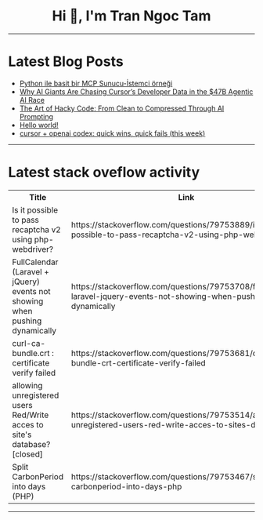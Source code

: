 <h1 align="center">Hi 👋, I'm Tran Ngoc Tam</h1>

---

# Latest Blog Posts 
<!-- BLOG-POST-LIST:START -->
- [Python ile basit bir MCP Sunucu-İstemci örneği](https://dev.to/aciklab/python-ile-basit-bir-mcp-sunucu-istemci-ornegi-7a8)
- [Why AI Giants Are Chasing Cursor’s Developer Data in the $47B Agentic AI Race](https://dev.to/alifar/why-ai-giants-are-chasing-cursors-developer-data-in-the-47b-agentic-ai-race-im5)
- [The Art of Hacky Code: From Clean to Compressed Through AI Prompting](https://dev.to/mdabir1203/the-art-of-hacky-code-from-clean-to-compressed-through-ai-prompting-48i5)
- [Hello world!](https://dev.to/jimmybillz/hello-world-5gcn)
- [cursor + openai codex: quick wins, quick fails &lpar;this week&rpar;](https://dev.to/prkskrs/cursor-openai-codex-quick-wins-quick-fails-this-week-1e5l)
<!-- BLOG-POST-LIST:END -->

---

# Latest stack oveflow activity
<table>
  <tr><th>Title</th><th>Link</th></tr>
  <!-- STACKOVERFLOW:START --><tr><td>Is it possible to pass recaptcha v2 using php-webdriver?</td><td>https://stackoverflow.com/questions/79753889/is-it-possible-to-pass-recaptcha-v2-using-php-webdriver</td></tr><tr><td>FullCalendar &lpar;Laravel + jQuery&rpar; events not showing when pushing dynamically</td><td>https://stackoverflow.com/questions/79753708/fullcalendar-laravel-jquery-events-not-showing-when-pushing-dynamically</td></tr><tr><td>curl-ca-bundle.crt : certificate verify failed</td><td>https://stackoverflow.com/questions/79753681/curl-ca-bundle-crt-certificate-verify-failed</td></tr><tr><td>allowing unregistered users Red/Write acces to site&#39;s database? [closed]</td><td>https://stackoverflow.com/questions/79753514/allowing-unregistered-users-red-write-acces-to-sites-database</td></tr><tr><td>Split CarbonPeriod into days &lpar;PHP&rpar;</td><td>https://stackoverflow.com/questions/79753467/split-carbonperiod-into-days-php</td></tr><!-- STACKOVERFLOW:END -->
</table>

---


